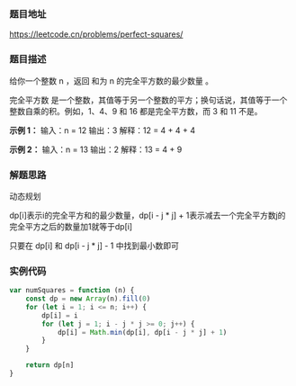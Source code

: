 ### 题目地址

https://leetcode.cn/problems/perfect-squares/

### 题目描述
给你一个整数 n ，返回 和为 n 的完全平方数的最少数量 。

完全平方数 是一个整数，其值等于另一个整数的平方；换句话说，其值等于一个整数自乘的积。例如，1、4、9 和 16 都是完全平方数，而 3 和 11 不是。

**示例 1：**
输入：n = 12
输出：3 
解释：12 = 4 + 4 + 4

**示例 2：**
输入：n = 13
输出：2
解释：13 = 4 + 9

### 解题思路
动态规划

dp[i]表示i的完全平方和的最少数量，dp[i - j * j] + 1表示减去一个完全平方数j的完全平方之后的数量加1就等于dp[i]

只要在 dp[i] 和 dp[i - j * j] - 1 中找到最小数即可

### 实例代码

``` javascript
var numSquares = function (n) {
    const dp = new Array(n).fill(0)
    for (let i = 1; i <= n; i++) {
        dp[i] = i
        for (let j = 1; i - j * j >= 0; j++) {
            dp[i] = Math.min(dp[i], dp[i - j * j] + 1)
        }
    }

    return dp[n]
}
```
